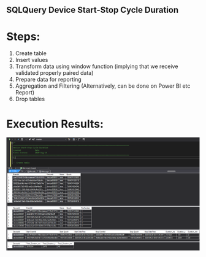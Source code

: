 ## SQLQuery Device Start-Stop Cycle Duration


# Steps:

1.	Create table
2.	Insert values
3.	Transform data using window function (implying that we receive validated properly paired data)
4.	Prepare data for reporting
5.	Aggregation and Filtering (Alternatively, can be done on Power BI etc Report)
6.	Drop tables 

# Execution Results: 

![Image001](Image001.PNG)
